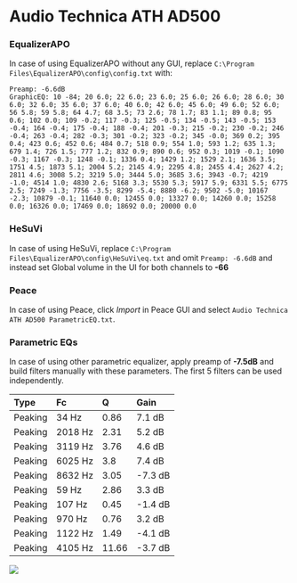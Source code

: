 # Audio Technica ATH AD500

### EqualizerAPO
In case of using EqualizerAPO without any GUI, replace `C:\Program Files\EqualizerAPO\config\config.txt`
with:
```
Preamp: -6.6dB
GraphicEQ: 10 -84; 20 6.0; 22 6.0; 23 6.0; 25 6.0; 26 6.0; 28 6.0; 30 6.0; 32 6.0; 35 6.0; 37 6.0; 40 6.0; 42 6.0; 45 6.0; 49 6.0; 52 6.0; 56 5.8; 59 5.8; 64 4.7; 68 3.5; 73 2.6; 78 1.7; 83 1.1; 89 0.8; 95 0.6; 102 0.0; 109 -0.2; 117 -0.3; 125 -0.5; 134 -0.5; 143 -0.5; 153 -0.4; 164 -0.4; 175 -0.4; 188 -0.4; 201 -0.3; 215 -0.2; 230 -0.2; 246 -0.4; 263 -0.4; 282 -0.3; 301 -0.2; 323 -0.2; 345 -0.0; 369 0.2; 395 0.4; 423 0.6; 452 0.6; 484 0.7; 518 0.9; 554 1.0; 593 1.2; 635 1.3; 679 1.4; 726 1.5; 777 1.2; 832 0.9; 890 0.6; 952 0.3; 1019 -0.1; 1090 -0.3; 1167 -0.3; 1248 -0.1; 1336 0.4; 1429 1.2; 1529 2.1; 1636 3.5; 1751 4.5; 1873 5.1; 2004 5.2; 2145 4.9; 2295 4.8; 2455 4.4; 2627 4.2; 2811 4.6; 3008 5.2; 3219 5.0; 3444 5.0; 3685 3.6; 3943 -0.7; 4219 -1.0; 4514 1.0; 4830 2.6; 5168 3.3; 5530 5.3; 5917 5.9; 6331 5.5; 6775 2.5; 7249 -1.3; 7756 -3.5; 8299 -5.4; 8880 -6.2; 9502 -5.0; 10167 -2.3; 10879 -0.1; 11640 0.0; 12455 0.0; 13327 0.0; 14260 0.0; 15258 0.0; 16326 0.0; 17469 0.0; 18692 0.0; 20000 0.0
```

### HeSuVi
In case of using HeSuVi, replace `C:\Program Files\EqualizerAPO\config\HeSuVi\eq.txt` and omit `Preamp:
-6.6dB` and instead set Global volume in the UI for both channels to **-66**

### Peace
In case of using Peace, click *Import* in Peace GUI and select `Audio Technica ATH AD500 ParametricEQ.txt`.

### Parametric EQs
In case of using other parametric equalizer, apply preamp of **-7.5dB** and build filters manually with
these parameters. The first 5 filters can be used independently.

| Type    | Fc      |     Q | Gain    |
|:--------|:--------|:------|:--------|
| Peaking | 34 Hz   |  0.86 | 7.1 dB  |
| Peaking | 2018 Hz |  2.31 | 5.2 dB  |
| Peaking | 3119 Hz |  3.76 | 4.6 dB  |
| Peaking | 6025 Hz |  3.8  | 7.4 dB  |
| Peaking | 8632 Hz |  3.05 | -7.3 dB |
| Peaking | 59 Hz   |  2.86 | 3.3 dB  |
| Peaking | 107 Hz  |  0.45 | -1.4 dB |
| Peaking | 970 Hz  |  0.76 | 3.2 dB  |
| Peaking | 1122 Hz |  1.49 | -4.1 dB |
| Peaking | 4105 Hz | 11.66 | -3.7 dB |

![](https://raw.githubusercontent.com/jaakkopasanen/AutoEq/master/results/headphonecom/headphonecom/Audio%20Technica%20ATH%20AD500/Audio%20Technica%20ATH%20AD500.png)